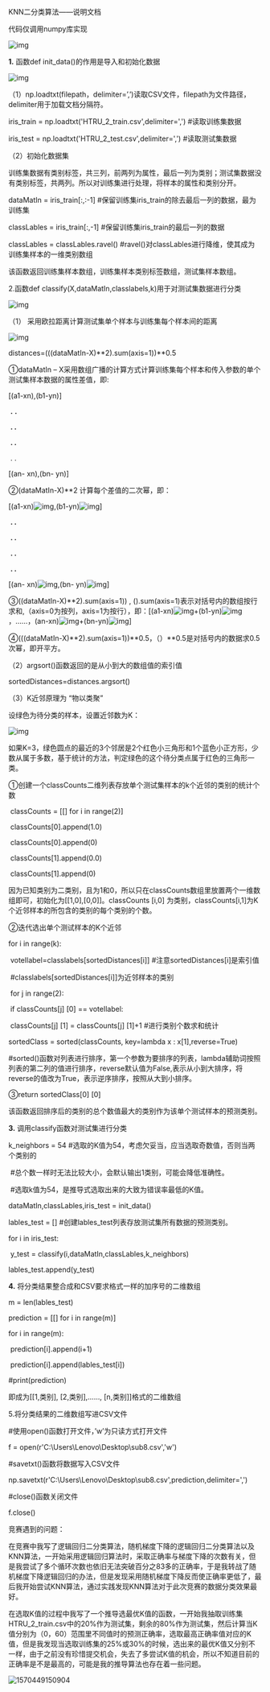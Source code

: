 KNN二分类算法——说明文档

 

代码仅调用numpy库实现

![img](图片/1.jpg)

 

**1.**  函数def init_data()的作用是导入和初始化数据

![img](图片/2.jpg)

（1）np.loadtxt(filepath，delimiter=’,’)读取CSV文件，filepath为文件路径，delimiter用于加载文档分隔符。

iris_train = np.loadtxt('HTRU_2_train.csv',delimiter=',')   #读取训练集数据

iris_test = np.loadtxt('HTRU_2_test.csv',delimiter=',')     #读取测试集数据

（2）初始化数据集

训练集数据有类别标签，共三列，前两列为属性，最后一列为类别；测试集数据没有类别标签，共两列。所以对训练集进行处理，将样本的属性和类别分开。

dataMatIn = iris_train[:,:-1]            #保留训练集iris_train的除去最后一列的数据，最为训练集

classLables = iris_train[:,-1]            #保留训练集iris_train的最后一列的数据 

classLables = classLables.ravel()   #ravel()对classLables进行降维，使其成为训练集样本的一维类别数组

该函数返回训练集样本数组，训练集样本类别标签数组，测试集样本数组。

 

2.函数def classify(X,dataMatIn,classlabels,k)用于对测试集数据进行分类

![img](图片/3.jpg)

（1）      采用欧拉距离计算测试集单个样本与训练集每个样本间的距离

![img](图片/4.jpg)

distances=(((dataMatIn-X)**2).sum(axis=1))**0.5

 

①dataMatIn – X采用数组广播的计算方式计算训练集每个样本和传入参数的单个测试集样本数据的属性差值，即:

[(a1-xn),(b1-yn)]  

​       **.**   **.**

​       **.   .**

​       **.   .**

​       .   .

[(an- xn),(bn- yn)]

②(dataMatIn-X)**2  计算每个差值的二次幂，即：

[(a1-xn)![img](图片/mi.jpg),(b1-yn)![img](图片/mi.jpg)]  

​        **.    .**

​        **.    .**

​        **.    .**

​        **.    .**

[(an- xn)![img](图片/mi.jpg),(bn- yn)![img](图片/mi.jpg)]

③((dataMatIn-X)**2).sum(axis=1))  ,      ().sum(axis=1)表示对括号内的数组按行求和,（axis=0为按列，axis=1为按行），即：[(a1-xn)![img](图片/mi.jpg)+(b1-yn)![img](图片/mi.jpg)，……，(an-xn)![img](图片/mi.jpg)+(bn-yn)![img](图片/mi.jpg)]

④(((dataMatIn-X)**2).sum(axis=1))**0.5，（）**0.5是对括号内的数据求0.5次幂，即开平方。

 

（2）argsort()函数返回的是从小到大的数组值的索引值

sortedDistances=distances.argsort()

 

（3）K近邻原理为 “物以类聚”

设绿色为待分类的样本，设置近邻数为K：

![img](图片/5.jpg)

如果K=3，绿色圆点的最近的3个邻居是2个红色小三角形和1个蓝色小正方形，少数从属于多数，基于统计的方法，判定绿色的这个待分类点属于红色的三角形一类。

 

①创建一个classCounts二维列表存放单个测试集样本的k个近邻的类别的统计个数

​    classCounts = [[] for i in range(2)] 

​    classCounts[0].append(1.0)

​    classCounts[0].append(0)

​    classCounts[1].append(0.0)

​    classCounts[1].append(0)

因为已知类别为二类别，且为1和0，所以只在classCounts数组里放置两个一维数组即可，初始化为[[1,0],[0,0]]。classCounts [i,0] 为类别，classCounts[i,1]为K个近邻样本的所包含的类别的每个类别的个数。

②迭代选出单个测试样本的K个近邻

for i in range(k):

​        voteIlabel=classlabels[sortedDistances[i]]   #注意sortedDistances[i]是索引值

​                                                                                    #classlabels[sortedDistances[i]]为近邻样本的类别

​        for j in range(2):

​            if classCounts[j] [0] == voteIlabel:

​                classCounts[j] [1] = classCounts[j] [1]+1               #进行类别个数求和统计

sortedClass = sorted(classCounts, key=lambda x : x[1],reverse=True)

\#sorted()函数对列表进行排序，第一个参数为要排序的列表，lambda辅助词按照列表的第二列的值进行排序，reverse默认值为False,表示从小到大排序，将reverse的值改为True，表示逆序排序，按照从大到小排序。

③return sortedClass[0] [0] 

该函数返回排序后的类别的总个数值最大的类别作为该单个测试样本的预测类别。

 

**3.** 调用classify函数对测试集进行分类  

k_neighbors = 54      #选取的K值为54，考虑欠妥当，应当选取奇数值，否则当两个类别的

​                                     #总个数一样时无法比较大小，会默认输出1类别，可能会降低准确性。

​                                     #选取k值为54，是推导式选取出来的大致为错误率最低的K值。

dataMatIn,classLables,iris_test = init_data()

lables_test = []           #创建lables_test列表存放测试集所有数据的预测类别。

for i in iris_test:

​    y_test = classify(i,dataMatIn,classLables,k_neighbors)

lables_test.append(y_test)

 

**4.** 将分类结果整合成和CSV要求格式一样的加序号的二维数组

m = len(lables_test)

prediction = [[] for i in range(m)]

for i in range(m):  

​        prediction[i].append(i+1)

​        prediction[i].append(lables_test[i])

\#print(prediction)

即成为[[1,类别], [2,类别],……, [n,类别]]格式的二维数组

 

5.将分类结果的二维数组写进CSV文件

\#使用open()函数打开文件，’w’为只读方式打开文件

f = open(r'C:\Users\Lenovo\Desktop\\sub8.csv','w')  

\#savetxt()函数将数据写入CSV文件

np.savetxt(r'C:\Users\Lenovo\Desktop\\sub8.csv',prediction,delimiter=',')

\#close()函数关闭文件

f.close() 

竞赛遇到的问题：

在竞赛中我写了逻辑回归二分类算法，随机梯度下降的逻辑回归二分类算法以及KNN算法，一开始采用逻辑回归算法时，采取正确率与梯度下降的次数有关，但是我尝试了多个循环次数也依旧无法突破百分之83多的正确率，于是我转战了随机梯度下降逻辑回归的办法，但是发现采用随机梯度下降反而使正确率更低了，最后我开始尝试KNN算法，通过实践发现KNN算法对于此次竞赛的数据分类效果最好。

在选取K值的过程中我写了一个推导选最优K值的函数，一开始我抽取训练集HTRU_2_train.csv中的20%作为测试集，剩余的80%作为测试集，然后计算当K值分别为（0，60）范围里不同值时的预测正确率，选取最高正确率值对应的K值，但是我发现当选取训练集的25%或30%的时候，选出来的最优K值又分别不一样，由于之前没有珍惜提交机会，失去了多尝试K值的机会，所以不知道目前的正确率是不是最高的，可能是我的推导算法也存在着一些问题。



![1570449150904](图片/6.png)